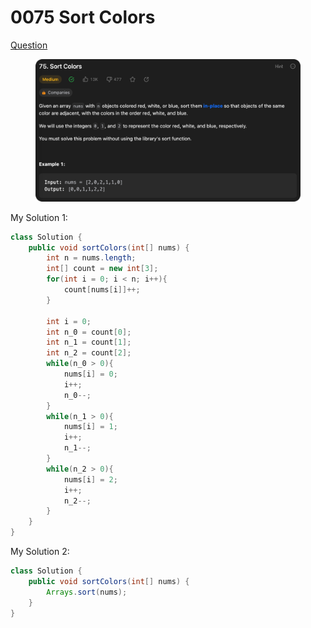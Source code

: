 # 0075 Sort Colors

[Question](https://leetcode.com/problems/sort-colors/description/)

<figure><img src="../.gitbook/assets/image (5).png" alt=""><figcaption></figcaption></figure>



My Solution 1:

```java
class Solution {
    public void sortColors(int[] nums) {
        int n = nums.length;
        int[] count = new int[3];
        for(int i = 0; i < n; i++){
            count[nums[i]]++;
        }

        int i = 0;
        int n_0 = count[0];
        int n_1 = count[1];
        int n_2 = count[2];
        while(n_0 > 0){
            nums[i] = 0;
            i++;
            n_0--;
        }
        while(n_1 > 0){
            nums[i] = 1;
            i++;
            n_1--;
        }
        while(n_2 > 0){
            nums[i] = 2;
            i++;
            n_2--;
        }
    }
}
```



My Solution 2:

```java
class Solution {
    public void sortColors(int[] nums) {
        Arrays.sort(nums);
    }
}
```

